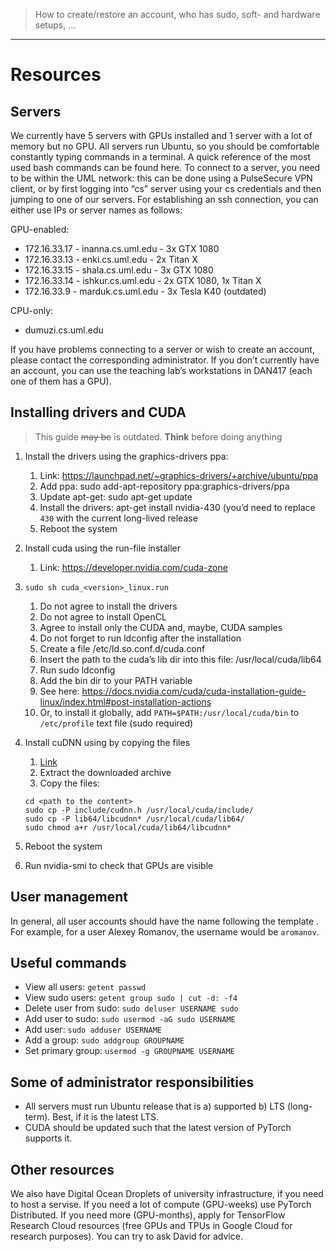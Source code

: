 > How to create/restore an account, who has sudo, soft- and hardware setups, ...
---

# Resources

## Servers

We currently have 5 servers with GPUs installed and 1 server with a lot of memory but no GPU.
All servers run Ubuntu, so you should be comfortable constantly typing commands in a terminal.
A quick reference of the most used bash commands can be found here.
To connect to a server, you need to be within the UML network: this can be done using a PulseSecure VPN client,
or by first logging into “cs” server using your cs credentials and then jumping to one of our servers. 
For establishing an ssh connection, you can either use IPs or server names as follows:

GPU-enabled:
* 172.16.33.17 - inanna.cs.uml.edu - 3x GTX 1080
* 172.16.33.13 - enki.cs.uml.edu - 2x Titan X
* 172.16.33.15 - shala.cs.uml.edu - 3x GTX 1080
* 172.16.33.14 - ishkur.cs.uml.edu - 2x GTX 1080, 1x Titan X
* 172.16.33.9 - marduk.cs.uml.edu - 3x Tesla K40 (outdated)

CPU-only:
* dumuzi.cs.uml.edu

If you have problems connecting to a server or wish to create an account, please contact the corresponding administrator.
If you don’t currently have an account, you can use the teaching lab’s workstations in DAN417 (each one of them has a GPU).

## Installing drivers and CUDA

> This guide ~~may be~~ is outdated. **Think** before doing anything

1. Install the drivers using the graphics-drivers ppa:
    1. Link: https://launchpad.net/~graphics-drivers/+archive/ubuntu/ppa
    1. Add ppa: sudo add-apt-repository ppa:graphics-drivers/ppa
    1. Update apt-get: sudo apt-get update
    1. Install the drivers: apt-get install nvidia-430 (you’d need to replace `430` with the current long-lived release
    1. Reboot the system

1. Install cuda using the run-file installer
    1. Link: https://developer.nvidia.com/cuda-zone

1. `sudo sh cuda_<version>_linux.run`
    1. Do not agree to install the drivers
    1. Do not agree to install OpenCL
    1. Agree to install only the CUDA and, maybe, CUDA samples
    1. Do not forget to run ldconfig after the installation 
    1. Create a file /etc/ld.so.conf.d/cuda.conf
    1. Insert the path to the cuda’s lib dir into this file: /usr/local/cuda/lib64
    1. Run sudo ldconfig
    1. Add the bin dir to your PATH variable
    1. See here: https://docs.nvidia.com/cuda/cuda-installation-guide-linux/index.html#post-installation-actions
    1. Or, to install it globally, add `PATH=$PATH:/usr/local/cuda/bin` to `/etc/profile` text file (sudo required)

1. Install cuDNN using by copying the files 
    1. [Link](https://developer.nvidia.com/cudnn)
    1. Extract the downloaded archive
    1. Copy the files:
    ```
    cd <path to the content>
    sudo cp -P include/cudnn.h /usr/local/cuda/include/
    sudo cp -P lib64/libcudnn* /usr/local/cuda/lib64/
    sudo chmod a+r /usr/local/cuda/lib64/libcudnn*
    ```
1. Reboot the system
1. Run nvidia-smi to check that GPUs are visible

## User management

In general, all user accounts should have the name following the template <first letter of first name><last name>.
For example, for a user Alexey Romanov, the username would be `aromanov`.

## Useful commands

* View all users: `getent passwd`
* View sudo users: `getent group sudo | cut -d: -f4`
* Delete user from sudo: `sudo deluser USERNAME sudo`
* Add user to sudo: `sudo usermod -aG sudo USERNAME`
* Add user: `sudo adduser USERNAME`
* Add a group: `sudo addgroup GROUPNAME`
* Set primary group: `usermod -g GROUPNAME USERNAME`

## Some of administrator responsibilities

* All servers must run Ubuntu release that is a) supported b) LTS (long-term). Best, if it is the latest LTS.
* CUDA should be updated such that the latest version of PyTorch supports it.

## Other resources

We also have Digital Ocean Droplets of university infrastructure, if you need to host a servise.
If you need a lot of compute (GPU-weeks) use PyTorch Distributed. If you need more (GPU-months), apply for TensorFlow Research Cloud resources (free GPUs and TPUs in Google Cloud for research purposes). You can try to ask David for advice.
